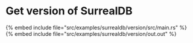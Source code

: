 # Get version of SurrealDB


{% embed include file="src/examples/surrealdb/version/src/main.rs" %}
{% embed include file="src/examples/surrealdb/version/out.out" %}



